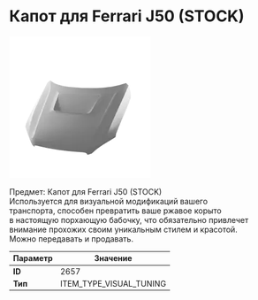 # Капот для Ferrari J50 (STOCK)

![Item Image](../img/2657.webp?raw=true)

Предмет: Капот для Ferrari J50 (STOCK)<br>Используется для визуальной модификаций вашего<br>транспорта, способен превратить ваше ржавое корыто<br>в настоящую порхающую бабочку, что обязательно привлечет<br>внимание прохожих своим уникальным стилем и красотой.<br>Можно передавать и продавать.


| Параметр | Значение |
|----------|----------|
| **ID** | 2657 |
| **Тип** | ITEM_TYPE_VISUAL_TUNING |

